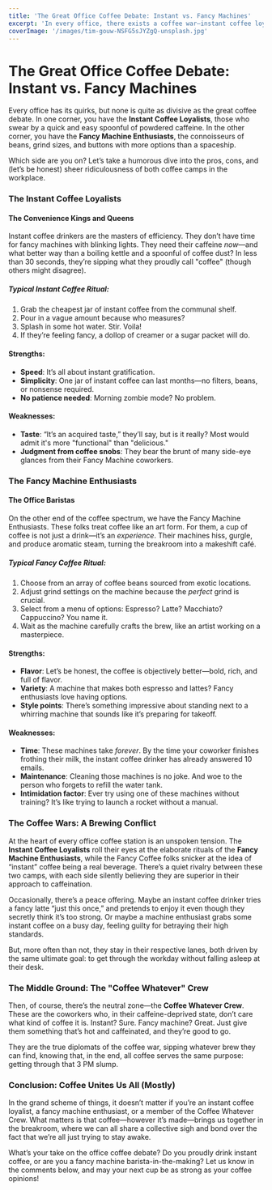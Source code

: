 ```yaml
---
title: 'The Great Office Coffee Debate: Instant vs. Fancy Machines'
excerpt: 'In every office, there exists a coffee war—instant coffee loyalists versus fancy machine enthusiasts. Which side are you on? Let’s take a humorous look at the two coffee camps and how their caffeine habits shape the workplace!'
coverImage: '/images/tim-gouw-NSFG5sJYZgQ-unsplash.jpg'
---
```


# The Great Office Coffee Debate: Instant vs. Fancy Machines

Every office has its quirks, but none is quite as divisive as the great coffee debate. In one corner, you have the **Instant Coffee Loyalists**, those who swear by a quick and easy spoonful of powdered caffeine. In the other corner, you have the **Fancy Machine Enthusiasts**, the connoisseurs of beans, grind sizes, and buttons with more options than a spaceship.

Which side are you on? Let’s take a humorous dive into the pros, cons, and (let’s be honest) sheer ridiculousness of both coffee camps in the workplace.

### The Instant Coffee Loyalists

#### The Convenience Kings and Queens

Instant coffee drinkers are the masters of efficiency. They don’t have time for fancy machines with blinking lights. They need their caffeine _now_—and what better way than a boiling kettle and a spoonful of coffee dust? In less than 30 seconds, they’re sipping what they proudly call "coffee" (though others might disagree).

##### Typical Instant Coffee Ritual:

1. Grab the cheapest jar of instant coffee from the communal shelf.
2. Pour in a vague amount because who measures?
3. Splash in some hot water. Stir. Voila!
4. If they’re feeling fancy, a dollop of creamer or a sugar packet will do.

#### Strengths:

- **Speed**: It’s all about instant gratification.
- **Simplicity**: One jar of instant coffee can last months—no filters, beans, or nonsense required.
- **No patience needed**: Morning zombie mode? No problem.

#### Weaknesses:

- **Taste**: “It’s an acquired taste,” they’ll say, but is it really? Most would admit it's more "functional" than "delicious."
- **Judgment from coffee snobs**: They bear the brunt of many side-eye glances from their Fancy Machine coworkers.

### The Fancy Machine Enthusiasts

#### The Office Baristas

On the other end of the coffee spectrum, we have the Fancy Machine Enthusiasts. These folks treat coffee like an art form. For them, a cup of coffee is not just a drink—it’s an _experience_. Their machines hiss, gurgle, and produce aromatic steam, turning the breakroom into a makeshift café.

##### Typical Fancy Coffee Ritual:

1. Choose from an array of coffee beans sourced from exotic locations.
2. Adjust grind settings on the machine because the _perfect_ grind is crucial.
3. Select from a menu of options: Espresso? Latte? Macchiato? Cappuccino? You name it.
4. Wait as the machine carefully crafts the brew, like an artist working on a masterpiece.

#### Strengths:

- **Flavor**: Let’s be honest, the coffee is objectively better—bold, rich, and full of flavor.
- **Variety**: A machine that makes both espresso and lattes? Fancy enthusiasts love having options.
- **Style points**: There’s something impressive about standing next to a whirring machine that sounds like it’s preparing for takeoff.

#### Weaknesses:

- **Time**: These machines take _forever_. By the time your coworker finishes frothing their milk, the instant coffee drinker has already answered 10 emails.
- **Maintenance**: Cleaning those machines is no joke. And woe to the person who forgets to refill the water tank.
- **Intimidation factor**: Ever try using one of these machines without training? It’s like trying to launch a rocket without a manual.

### The Coffee Wars: A Brewing Conflict

At the heart of every office coffee station is an unspoken tension. The **Instant Coffee Loyalists** roll their eyes at the elaborate rituals of the **Fancy Machine Enthusiasts**, while the Fancy Coffee folks snicker at the idea of “instant” coffee being a real beverage. There’s a quiet rivalry between these two camps, with each side silently believing they are superior in their approach to caffeination.

Occasionally, there’s a peace offering. Maybe an instant coffee drinker tries a fancy latte “just this once,” and pretends to enjoy it even though they secretly think it’s too strong. Or maybe a machine enthusiast grabs some instant coffee on a busy day, feeling guilty for betraying their high standards.

But, more often than not, they stay in their respective lanes, both driven by the same ultimate goal: to get through the workday without falling asleep at their desk.

### The Middle Ground: The "Coffee Whatever" Crew

Then, of course, there’s the neutral zone—the **Coffee Whatever Crew**. These are the coworkers who, in their caffeine-deprived state, don’t care what kind of coffee it is. Instant? Sure. Fancy machine? Great. Just give them something that’s hot and caffeinated, and they’re good to go.

They are the true diplomats of the coffee war, sipping whatever brew they can find, knowing that, in the end, all coffee serves the same purpose: getting through that 3 PM slump.

### Conclusion: Coffee Unites Us All (Mostly)

In the grand scheme of things, it doesn’t matter if you’re an instant coffee loyalist, a fancy machine enthusiast, or a member of the Coffee Whatever Crew. What matters is that coffee—however it’s made—brings us together in the breakroom, where we can all share a collective sigh and bond over the fact that we’re all just trying to stay awake.

What’s your take on the office coffee debate? Do you proudly drink instant coffee, or are you a fancy machine barista-in-the-making? Let us know in the comments below, and may your next cup be as strong as your coffee opinions!
